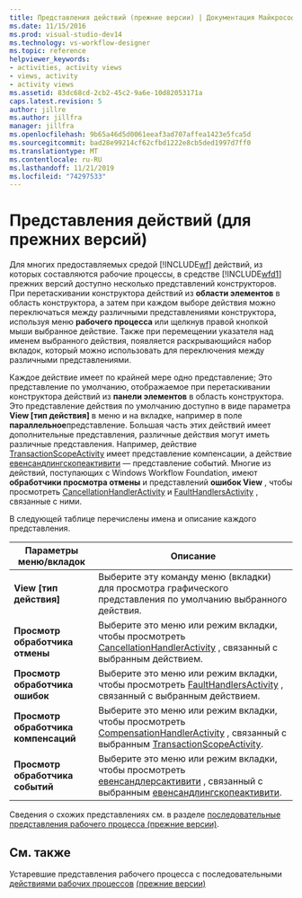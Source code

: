 ```yaml
---
title: Представления действий (прежние версии) | Документация Майкрософт
ms.date: 11/15/2016
ms.prod: visual-studio-dev14
ms.technology: vs-workflow-designer
ms.topic: reference
helpviewer_keywords:
- activities, activity views
- views, activity
- activity views
ms.assetid: 83dc68cd-2cb2-45c2-9a6e-10d82053171a
caps.latest.revision: 5
author: jillre
ms.author: jillfra
manager: jillfra
ms.openlocfilehash: 9b65a46d5d0061eeaf3ad707affea1423e5fca5d
ms.sourcegitcommit: bad28e99214cf62cfbd1222e8cb5ded1997d7ff0
ms.translationtype: MT
ms.contentlocale: ru-RU
ms.lasthandoff: 11/21/2019
ms.locfileid: "74297533"
---
```

# <a name="activity-views-legacy"></a>Представления действий (для прежних версий)
Для многих предоставляемых средой [!INCLUDE[wf](../includes/wf-md.md)] действий, из которых составляются рабочие процессы, в средстве [!INCLUDE[wfd1](../includes/wfd1-md.md)] прежних версий доступно несколько представлений конструкторов. При перетаскивании конструктора действий из **области элементов** в область конструктора, а затем при каждом выборе действия можно переключаться между различными представлениями конструктора, используя меню **рабочего процесса** или щелкнув правой кнопкой мыши выбранное действие. Также при перемещении указателя над именем выбранного действия, появляется раскрывающийся набор вкладок, который можно использовать для переключения между различными представлениями.

 Каждое действие имеет по крайней мере одно представление; Это представление по умолчанию, отображаемое при перетаскивании конструктора действий из **панели элементов** в область конструктора. Это представление действия по умолчанию доступно в виде параметра **View [тип действия]** в меню и на вкладке, например в поле **параллельное**представление. Большая часть этих действий имеет дополнительные представления, различные действия могут иметь различные представления. Например, действие [TransactionScopeActivity](https://go.microsoft.com/fwlink?LinkID=65093) имеет представление компенсации, а действие [евенсандлингскопеактивити](https://go.microsoft.com/fwlink?LinkID=65030) — представление событий. Многие из действий, поступающих с Windows Workflow Foundation, имеют **обработчики просмотра отмены** и представлений **ошибок View** , чтобы просмотреть [CancellationHandlerActivity](https://go.microsoft.com/fwlink?LinkID=65050) и [FaultHandlersActivity](https://go.microsoft.com/fwlink?LinkID=65055) , связанные с ними.

 В следующей таблице перечислены имена и описание каждого представления.

|Параметры меню/вкладок|Описание|
|----------------------|-----------------|
|**View [тип действия]**|Выберите эту команду меню (вкладки) для просмотра графического представления по умолчанию выбранного действия.|
|**Просмотр обработчика отмены**|Выберите это меню или режим вкладки, чтобы просмотреть [CancellationHandlerActivity](https://go.microsoft.com/fwlink?LinkID=65050) , связанный с выбранным действием.|
|**Просмотр обработчика ошибок**|Выберите это меню или режим вкладки, чтобы просмотреть [FaultHandlersActivity](https://go.microsoft.com/fwlink?LinkID=65055) , связанный с выбранным действием.|
|**Просмотр обработчика компенсаций**|Выберите это меню или режим вкладки, чтобы просмотреть [CompensationHandlerActivity](https://go.microsoft.com/fwlink?LinkID=65053) , связанный с выбранным [TransactionScopeActivity](https://go.microsoft.com/fwlink?LinkID=65093).|
|**Просмотр обработчика событий**|Выберите это меню или режим вкладки, чтобы просмотреть [евенсандлерсактивити](https://go.microsoft.com/fwlink?LinkID=65018) , связанный с выбранным [евенсандлингскопеактивити](https://go.microsoft.com/fwlink?LinkID=65030).|

 Сведения о схожих представлениях см. в разделе [последовательные представления рабочего процесса (прежние версии)](../workflow-designer/sequential-workflow-views-legacy.md).

## <a name="see-also"></a>См. также
 Устаревшие представления рабочего процесса с последовательными [действиями рабочих процессов](../workflow-designer/legacy-workflow-activities.md) [(прежние версии)](../workflow-designer/sequential-workflow-views-legacy.md)